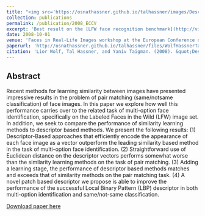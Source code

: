 ```yaml
---
title: "<img src='https://osnathassner.github.io/talhassner/images/Descriptor Based Methods - Icon.jpg' width='80'> Descriptor Based Methods in the Wild"
collection: publications
permalink: /publication/2008_ECCV
excerpt: 'Best result on the [LFW face recognition benchmark](http://vis-www.cs.umass.edu/lfw/results.html), at the Faces in Real-Life Images workshop, 2008.'
date: 2008-10-01
venue: 'Faces in Real-Life Images workshop at the European Conference on Computer Vision (ECCV), Marseille'
paperurl: 'http://osnathassner.github.io/talhassner/files/WolfHassnerTaigman_ECCVW08.pdf'
citation: 'Lior Wolf, Tal Hassner, and Yaniv Taigman. (2008). &quot;Descriptor Based Methods in the Wild.&quot; <i>Faces in Real-Life Images workshop at the European Conference on Computer Vision (ECCV), Marseille</i>.'
---
```


Abstract
------
Recent methods for learning similarity between images have presented impressive results in the problem of pair matching (same/notsame classification) of face images. In this paper we explore how well this performance carries over to the related task of multi-option face identification, specifically on the Labeled Faces in the Wild (LFW) image set. In addition, we seek to compare the performance of similarity learning methods to descriptor based methods. We present the following results: (1) Descriptor-Based approaches that efficiently encode the appearance of each face image as a vector outperform the leading similarity based method in the task of multi-option face identification. (2) Straightforward use of Euclidean distance on the descriptor vectors performs somewhat worse than the similarity learning methods on the task of pair matching. (3) Adding a learning stage, the performance of descriptor based methods matches and exceeds that of similarity methods on the pair matching task. (4) A novel patch based descriptor we propose is able to improve the performance of the successful Local Binary Pattern (LBP) descriptor in both multi-option identification and same/not-same classification. 


[Download paper here](http://osnathassner.github.io/talhassner/files/WolfHassnerTaigman_ECCVW08.pdf)
